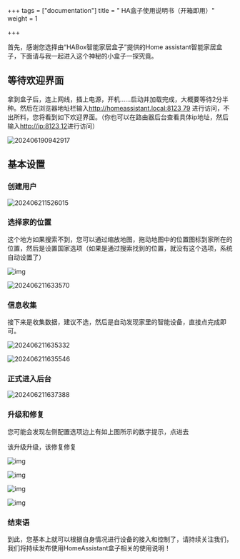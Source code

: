 +++
tags = ["documentation"]
title = " HA盒子使用说明书（开箱即用）"
weight = 1

+++

首先，感谢您选择由“HABox智能家居盒子”提供的Home assistant智能家居盒子，下面请与我一起进入这个神秘的小盒子一探究竟。

## 等待欢迎界面

拿到盒子后，连上网线，插上电源，开机……启动并加载完成，大概要等待2分半种。然后在浏览器地址栏输入[http://homeassistant.local:8123 79](http://homeassistant.local:8123/) 进行访问，不出所料，您将看到如下欢迎界面。（你也可以在路由器后台查看具体ip地址，然后输入[http://ip:8123 12](http://ip:8123/)进行访问）



![202406190942917](https://pic.456766.xyz/typora/202406190942917.png)



## 基本设置

### 创建用户



![202406211526015](https://pic.456766.xyz/typora/202406211526015.png)







### 选择家的位置

这个地方如果搜索不到，您可以通过缩放地图，拖动地图中的位置图标到家所在的位置，然后是设置国家选项（如果是通过搜索找到的位置，就没有这个选项，系统自动设置了）



![img](https://pic.456766.xyz/typora/e44a5581acae451ff0707c4d898449c3e4e7b897.png)









![202406211633570](https://pic.456766.xyz/typora/202406211633570.png)







### 信息收集

接下来是收集数据，建议不选，然后是自动发现家里的智能设备，直接点完成即可。



![202406211635332](https://pic.456766.xyz/typora/202406211635332.png)







![202406211635546](https://pic.456766.xyz/typora/202406211635546.png)









### 正式进入后台

![202406211637388](https://pic.456766.xyz/typora/202406211637388.png)





### 升级和修复

您可能会发现左侧配置选项边上有如上图所示的数字提示，点进去

该升级升级，该修复修复

![img](https://pic.456766.xyz/typora/d2c664e0a2fa27ba6fc97a773560ed5975a97b49.png)







![img](https://pic.456766.xyz/typora/0310e4b87dacb4a2aecd2cb2b5d1247dbe2acf54.png)







![img](https://pic.456766.xyz/typora/f152df71ed02d594e08f2d4b0bc31e6186aa8d08.png)







![img](https://pic.456766.xyz/typora/eb2058a97322851ba59fcfe3be5cd3aaa18b84f3.png)





### 结束语

到此，您基本上就可以根据自身情况进行设备的接入和控制了，请持续关注我们，我们将持续发布使用HomeAssistant盒子相关的使用说明！
